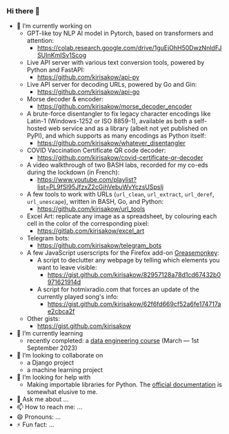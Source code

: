 ### Hi there 👋

- 🔭 I’m currently working on
    - GPT-like toy NLP AI model in Pytorch, based on transformers and attention:
        - https://colab.research.google.com/drive/1guEjOhH50DwzNnldFJSUInKmISv1Scog
    - Live API server with various text conversion tools, powered by Python and FastAPI:
        - https://github.com/kirisakow/api-py
    - Live API server for decoding URLs, powered by Go and Gin:
        - https://github.com/kirisakow/api-go
    - Morse decoder & encoder:
        - https://github.com/kirisakow/morse_decoder_encoder
    - A brute-force disentangler to fix legacy character encodings like Latin-1 (Windows-1252 or ISO 8859-1), available as both a self-hosted web service and as a library (albeit not yet published on PyPI), and which supports as many encodings as Python itself:
        - https://github.com/kirisakow/whatever_disentangler
    - COVID Vaccination Certificate QR code decoder:
        - https://github.com/kirisakow/covid-certificate-qr-decoder
    - A video walkthrough of two BASH labs, recorded for my co-eds during the lockdown (in French):
        - https://www.youtube.com/playlist?list=PL9fSl95JfzxZ2cGihVebuWvYczsUSpsIj
    - A few tools to work with URLs (`url_clean`, `url_extract`, `url_deref`, `url_unescape`), written in BASH, Go, and Python:
        - https://github.com/kirisakow/url_tools
    - Excel Art: replicate any image as a spreadsheet, by colouring each cell in the color of the corresponding pixel:
        - https://gitlab.com/kirisakow/excel_art
    - Telegram bots:
        - https://github.com/kirisakow/telegram_bots
    - A few JavaScript userscripts for the Firefox add-on [Greasemonkey](https://wiki.greasespot.net/Greasemonkey):
        - A script to declutter any webpage by telling which elements you want to leave visible:
            - https://gist.github.com/kirisakow/82957128a78d1cd67432b0971621914d
        - A script for hotmixradio.com that forces an update of the currently played song's info:
            - https://gist.github.com/kirisakow/62f6fd669cf52a6fe174717ae2cbca2f
    - Other gists:
        - https://gist.github.com/kirisakow
- 🌱 I’m currently learning
    - recently completed: a [data engineering course](https://github.com/kirisakow/formation-data-engineer-m2i) (March — 1st September 2023)
- 👯 I’m looking to collaborate on
    - a Django project
    - a machine learning project
- 🤔 I’m looking for help with
    - Making importable libraries for Python. The [official documentation](https://python-packaging-tutorial.readthedocs.io) is somewhat elusive to me.
- 💬 Ask me about ...
- 📫 How to reach me: ...
- 😄 Pronouns: ...
- ⚡ Fun fact: ...

